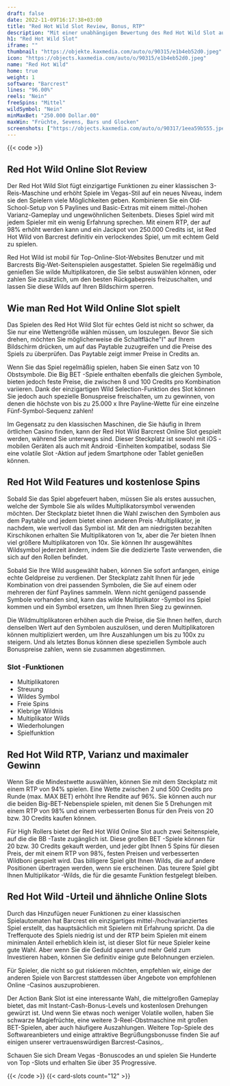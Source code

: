 ```yaml
---
draft: false
date: 2022-11-09T16:17:38+03:00
title: "Red Hot Wild Slot Review, Bonus, RTP"
description: "Mit einer unabhängigen Bewertung des Red Hot Wild Slot aus Barcrest können Sie kostenlos oder echtes Geld spielen und hier einen Bonus erhalten!"
h1: "Red Hot Wild Slot"
iframe: ""
thumbnail: "https://objekte.kaxmedia.com/auto/o/90315/e1b4eb52d0.jpeg"
icon: "https://objects.kaxmedia.com/auto/o/90315/e1b4eb52d0.jpeg"
name: "Red Hot Wild"
home: true
weight: 1
software: "Barcrest"
lines: "96.00%"
reels: "Nein"
freeSpins: "Mittel"
wildSymbol: "Nein"
minMaxBet: "250.000 Dollar.00"
maxWin: "Früchte, Sevens, Bars und Glocken"
screenshots: ["https://objects.kaxmedia.com/auto/o/90317/1eea59b555.jpeg"]
---
```


{{< code >}}<h2>Red Hot Wild Online Slot Review</h2><p>Der Red Hot Wild Slot fügt einzigartige Funktionen zu einer klassischen 3-Reis-Maschine und erhöht Spiele im Vegas-Stil auf ein neues Niveau, indem sie den Spielern viele Möglichkeiten geben. Kombinieren Sie ein Old-School-Setup von 5 Paylines und Basic-Extras mit einem mittel-/hohen Varianz-Gameplay und ungewöhnlichen Seitenbets. Dieses Spiel wird mit jedem Spieler mit ein wenig Erfahrung sprechen. Mit einem RTP, der auf 98% erhöht werden kann und ein Jackpot von 250.000 Credits ist, ist Red Hot Wild von Barcrest definitiv ein verlockendes Spiel, um mit echtem Geld zu spielen.</p><p>Red Hot Wild ist mobil für Top-Online-Slot-Websites Benutzer und mit Barcrests Big-Wet-Seitenspielen ausgestattet. Spielen Sie regelmäßig und genießen Sie wilde Multiplikatoren, die Sie selbst auswählen können, oder zahlen Sie zusätzlich, um den besten Rückgabepreis freizuschalten, und lassen Sie diese Wilds auf Ihren Bildschirm sperren.</p><h2>Wie man Red Hot Wild Online Slot spielt</h2><p>Das Spielen des Red Hot Wild Slot für echtes Geld ist nicht so schwer, da Sie nur eine Wettengröße wählen müssen, um loszulegen. Bevor Sie sich drehen, möchten Sie möglicherweise die Schaltfläche"I" auf Ihrem Bildschirm drücken, um auf das Paytable zuzugreifen und die Preise des Spiels zu überprüfen. Das Paytable zeigt immer Preise in Credits an.</p><p>Wenn Sie das Spiel regelmäßig spielen, haben Sie einen Satz von 10 Obstsymbole. Die Big BET -Spiele enthalten ebenfalls die gleichen Symbole, bieten jedoch feste Preise, die zwischen 8 und 100 Credits pro Kombination variieren. Dank der einzigartigen Wild Selection-Funktion des Slot können Sie jedoch auch spezielle Bonuspreise freischalten, um zu gewinnen, von denen die höchste von bis zu 25.000 x Ihre Payline-Wette für eine einzelne Fünf-Symbol-Sequenz zahlen!</p><p>Im Gegensatz zu den klassischen Maschinen, die Sie häufig in Ihrem örtlichen Casino finden, kann der Red Hot Wild Barcrest Online Slot gespielt werden, während Sie unterwegs sind. Dieser Steckplatz ist sowohl mit iOS -mobilen Geräten als auch mit Android -Einheiten kompatibel, sodass Sie eine volatile Slot -Aktion auf jedem Smartphone oder Tablet genießen können.</p><h2>Red Hot Wild Features und kostenlose Spins</h2><p>Sobald Sie das Spiel abgefeuert haben, müssen Sie als erstes aussuchen, welche der Symbole Sie als wildes Multiplikatorsymbol verwenden möchten. Der Steckplatz bietet Ihnen die Wahl zwischen den Symbolen aus dem Paytable und jedem bietet einen anderen Preis -Multiplikator, je nachdem, wie wertvoll das Symbol ist. Mit den am niedrigsten bezahlten Kirschikonen erhalten Sie Multiplikatoren von 1x, aber die 7er bieten Ihnen viel größere Multiplikatoren von 10x. Sie können Ihr ausgewähltes Wildsymbol jederzeit ändern, indem Sie die dedizierte Taste verwenden, die sich auf den Rollen befindet.</p><p>Sobald Sie Ihre Wild ausgewählt haben, können Sie sofort anfangen, einige echte Geldpreise zu verdienen. Der Steckplatz zahlt Ihnen für jede Kombination von drei passenden Symbolen, die Sie auf einem oder mehreren der fünf Paylines sammeln. Wenn nicht genügend passende Symbole vorhanden sind, kann das wilde Multiplikator -Symbol ins Spiel kommen und ein Symbol ersetzen, um Ihnen Ihren Sieg zu gewinnen.</p><p>Die Wildmultiplikatoren erhöhen auch die Preise, die Sie Ihnen helfen, durch denselben Wert auf den Symbolen auszulösen, und deren Multiplikatoren können multipliziert werden, um Ihre Auszahlungen um bis zu 100x zu steigern. Und als letztes Bonus können diese speziellen Symbole auch Bonuspreise zahlen, wenn sie zusammen abgestimmen.</p><h3>
Slot -Funktionen</h3><ul>
<li></span>
Multiplikatoren</li>
<li></span>
Streuung</li>
<li></span>
Wildes Symbol</li>
<li></span>
Freie Spins</li>
<li></span>
Klebrige Wildnis</li>
<li></span>
Multiplikator Wilds</li>
<li></span>
Wiederholungen</li>
<li></span>
Spielfunktion</li></ul><h2>Red Hot Wild RTP, Varianz und maximaler Gewinn</h2><p>Wenn Sie die Mindestwette auswählen, können Sie mit dem Steckplatz mit einem RTP von 94% spielen. Eine Wette zwischen 2 und 500 Credits pro Runde (max. MAX BET) erhöht Ihre Rendite auf 96%. Sie können auch nur die beiden Big-BET-Nebenspiele spielen, mit denen Sie 5 Drehungen mit einem RTP von 98% und einem verbesserten Bonus für den Preis von 20 bzw. 30 Credits kaufen können.</p><p>Für High Rollers bietet der Red Hot Wild Online Slot auch zwei Seitenspiele, auf die die BB -Taste zugänglich ist. Diese großen BET -Spiele können für 20 bzw. 30 Credits gekauft werden, und jeder gibt Ihnen 5 Spins für diesen Preis, der mit einem RTP von 98%, festen Preisen und verbesserten Wildboni gespielt wird. Das billigere Spiel gibt Ihnen Wilds, die auf andere Positionen übertragen werden, wenn sie erscheinen. Das teurere Spiel gibt Ihnen Multiplikator -Wilds, die für die gesamte Funktion festgelegt bleiben.</p><h2>Red Hot Wild -Urteil und ähnliche Online Slots</h2><p>Durch das Hinzufügen neuer Funktionen zu einer klassischen Spielautomaten hat Barcrest ein einzigartiges mittel-/hochvarianziertes Spiel erstellt, das hauptsächlich mit Spielern mit Erfahrung spricht. Da die Trefferquote des Spiels niedrig ist und der RTP beim Spielen mit einem minimalen Anteil erheblich klein ist, ist dieser Slot für neue Spieler keine gute Wahl. Aber wenn Sie die Geduld sparen und mehr Geld zum Investieren haben, können Sie definitiv einige gute Belohnungen erzielen.</p><p>Für Spieler, die nicht so gut riskieren möchten, empfehlen wir, einige der anderen Spiele von Barcrest stattdessen über Angebote von empfohlenen Online -Casinos auszuprobieren.</p><p>Der Action Bank Slot ist eine interessante Wahl, die mittelgroßen Gameplay bietet, das mit Instant-Cash-Bonus-Levels und kostenlosen Drehungen gewürzt ist. Und wenn Sie etwas noch weniger Volatile wollen, haben Sie schwarze Magiefrüchte, eine weitere 3-Reel-Obstmaschine mit großen BET-Spielen, aber auch häufigere Auszahlungen. Weitere Top-Spiele des Softwareanbieters und einige attraktive Begrüßungsbonusse finden Sie auf einigen unserer vertrauenswürdigen Barcrest-Casinos,.</p><p>
Schauen Sie sich Dream Vegas -Bonuscodes an und spielen Sie Hunderte von Top -Slots und erhalten Sie über 35 Progressive.</p>{{< /code >}}
 {{< card-slots count="12" >}}